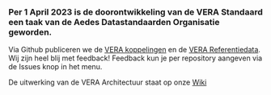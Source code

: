 ### Per 1 April 2023 is de doorontwikkeling van de VERA Standaard een taak van de Aedes Datastandaarden Organisatie geworden.
Via Github publiceren we de [VERA koppelingen](https://github.com/Aedes-datastandaarden/vera-openapi) en de [VERA Referentiedata](https://github.com/Aedes-datastandaarden/vera-referentiedata). 
Wij zijn heel blij met feedback! Feedback kun je per repository aangeven via de Issues knop in het menu.

De uitwerking van de VERA Architectuur staat op onze [Wiki](https://cora.wikixl.nl/index.php/VERA_Standaard)
<!--

**Here are some ideas to get you started:**

🙋‍♀️ A short introduction - what is your organization all about?
🌈 Contribution guidelines - how can the community get involved?
👩‍💻 Useful resources - where can the community find your docs? Is there anything else the community should know?
🍿 Fun facts - what does your team eat for breakfast?
🧙 Remember, you can do mighty things with the power of [Markdown](https://docs.github.com/github/writing-on-github/getting-started-with-writing-and-formatting-on-github/basic-writing-and-formatting-syntax)
-->

